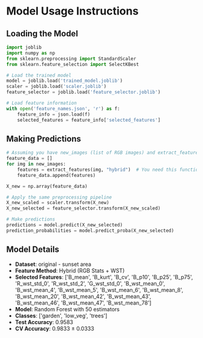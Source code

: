 # Model Usage Instructions

## Loading the Model
```python
import joblib
import numpy as np
from sklearn.preprocessing import StandardScaler
from sklearn.feature_selection import SelectKBest

# Load the trained model
model = joblib.load('trained_model.joblib')
scaler = joblib.load('scaler.joblib')
feature_selector = joblib.load('feature_selector.joblib')

# Load feature information
with open('feature_names.json', 'r') as f:
    feature_info = json.load(f)
    selected_features = feature_info['selected_features']
```

## Making Predictions
```python
# Assuming you have new_images (list of RGB images) and extract_features function
feature_data = []
for img in new_images:
    features = extract_features(img, "hybrid")  # You need this function
    feature_data.append(features)

X_new = np.array(feature_data)

# Apply the same preprocessing pipeline
X_new_scaled = scaler.transform(X_new)
X_new_selected = feature_selector.transform(X_new_scaled)

# Make predictions
predictions = model.predict(X_new_selected)
prediction_probabilities = model.predict_proba(X_new_selected)
```

## Model Details
- **Dataset**: original - sunset area
- **Feature Method**: Hybrid (RGB Stats + WST)
- **Selected Features**: ['B_mean', 'B_kurt', 'B_cv', 'B_p10', 'B_p25', 'B_p75', 'R_wst_std_0', 'R_wst_std_2', 'G_wst_std_0', 'B_wst_mean_0', 'B_wst_mean_4', 'B_wst_mean_5', 'B_wst_mean_6', 'B_wst_mean_8', 'B_wst_mean_20', 'B_wst_mean_42', 'B_wst_mean_43', 'B_wst_mean_46', 'B_wst_mean_47', 'B_wst_mean_78']
- **Model**: Random Forest with 50 estimators
- **Classes**: ['garden', 'low_veg', 'trees']
- **Test Accuracy**: 0.9583
- **CV Accuracy**: 0.9833 ± 0.0333
